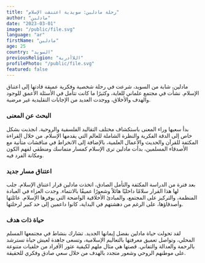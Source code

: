 ```yaml
---
title: "رحلة مادلين: سويدية اعتنقت الإسلام"
author: "مادلين"
date: "2023-03-01"
image: "/public/file.svg"
language: "ar"
firstName: "مادلين"
age: 25
country: "السويد"
previousReligion: "اللاأدرية"
profilePhoto: "/public/file.svg"
featured: false
---
```


مادلين، شابة من السويد، شرعت في رحلة شخصية وفكرية عميقة قادتها إلى اعتناق الإسلام. نشأت في مجتمع علماني للغاية، وكثيرًا ما كانت تتأمل في الأسئلة الأعمق للوجود والهدف والأخلاق، ووجدت العديد من الإجابات التقليدية غير مرضية.

### البحث عن المعنى

بدأ سعيها وراء المعنى باستكشاف مختلف التقاليد الفلسفية والروحية. انجذبت بشكل خاص إلى الدقة الفكرية والنظرة الشاملة للعالم التي يقدمها الإسلام. من خلال القراءة المكثفة للقرآن والحديث والأعمال العلمية، بالإضافة إلى الانخراط في مناقشات متأنية مع الأصدقاء المسلمين، بدأت مادلين ترى الإسلام كمسار متماسك ومنطقي لفهم الكون ومكانة الفرد فيه.

### اعتناق مسار جديد

بعد فترة من الدراسة المكثفة والتأمل الصادق، اتخذت مادلين قرار اعتناق الإسلام. جلب لها هذا القرار سلامًا داخليًا هائلاً وشعورًا عميقًا بالانتماء. وجدت العزاء في العبادة المنظمة، والتركيز على المجتمع، والمبادئ الأخلاقية الواضحة التي يوفرها الإسلام. عائلتها وأصدقاؤها، على الرغم من دهشتهم في البداية، كانوا داعمين إلى حد كبير لرحلتها.

### حياة ذات هدف

لقد تحولت حياة مادلين بفضل إيمانها الجديد. تشارك بنشاط في مجتمعها المسلم المحلي، وتواصل تعميق معرفتها بالتعاليم الإسلامية، وتسعى جاهدة لعيش حياة تسترشد بالرحمة والعدالة والتفاني. قصتها هي مثال ملهم لكيفية عثور الأفراد من خلفيات متنوعة على موطنهم الروحي وشعور متجدد بالهدف من خلال سعي صادق وفكري للحقيقة.